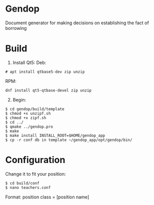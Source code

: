 # Gendop
Document generator for making decisions on establishing the fact of borrowing

# Build
1. Install Qt5:
Deb:
```
# apt install qtbase5-dev zip unzip
```
RPM:
```
dnf install qt5-qtbase-devel zip unzip
```
2. Begin:
```
$ cd gendop/build/template
$ chmod +x unzipf.sh
$ chmod +x zipf.sh
$ cd ../
$ qmake ../gendop.pro
$ make
$ make install INSTALL_ROOT=$HOME/gendop_app
$ cp -r conf db in template ~/gendop_app/opt/gendop/bin/
```

# Configuration
Change it to fit your position:
```
$ cd build/conf
$ nano teachers.conf
```
Format:
position class = [position name]

